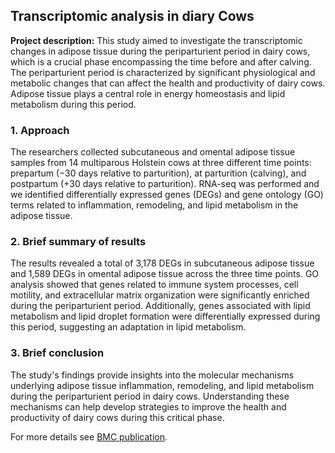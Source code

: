 ## Transcriptomic analysis in diary Cows

**Project description:** This study aimed to investigate the transcriptomic changes in adipose tissue during the periparturient period in dairy cows, which is a crucial phase encompassing the time before and after calving. The periparturient period is characterized by significant physiological and metabolic changes that can affect the health and productivity of dairy cows. Adipose tissue plays a central role in energy homeostasis and lipid metabolism during this period.

### 1. Approach

The researchers collected subcutaneous and omental adipose tissue samples from 14 multiparous Holstein cows at three different time points: prepartum (−30 days relative to parturition), at parturition (calving), and postpartum (+30 days relative to parturition). RNA-seq was performed  and  we identified differentially expressed genes (DEGs) and gene ontology (GO) terms related to inflammation, remodeling, and lipid metabolism in the adipose tissue.

### 2. Brief summary of results

The results revealed a total of 3,178 DEGs in subcutaneous adipose tissue and 1,589 DEGs in omental adipose tissue across the three time points. GO analysis showed that genes related to immune system processes, cell motility, and extracellular matrix organization were significantly enriched during the periparturient period. Additionally, genes associated with lipid metabolism and lipid droplet formation were differentially expressed during this period, suggesting an adaptation in lipid metabolism.

### 3. Brief conclusion

The study's findings provide insights into the molecular mechanisms underlying adipose tissue inflammation, remodeling, and lipid metabolism during the periparturient period in dairy cows. Understanding these mechanisms can help develop strategies to improve the health and productivity of dairy cows during this critical phase.


For more details see [BMC publication](https://bmcgenomics.biomedcentral.com/articles/10.1186/s12864-020-07235-0).
